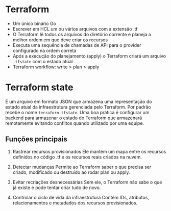 # Terraform
 - Um único binário Go
 - Escrever em HCL um ou vários arquivos com a extensão .tf
 - O Terraform lê todos os arquivos do diretório corrente e planeja a melhor ordem em que deve criar os recursos
 - Executa uma sequência de chamadas de API para o provider configurado na ordem correta
 - Após a execução do planejamento (apply) o Terraform criará um arquivo `.tfstate` com o estado atual
 - Terraform workflow: write > plan > apply

# Terraform state
É um arquivo em formato JSON que armazena uma representação do estado atual da infraestrutura gerenciada pelo Terraform. Por padrão recebe o nome `terraforn.tfstate`.
Uma boa prática é configurar um backend para armazenar o estado do Terraform que armazenará remotamente evitando conflitos quando utilizado por uma equipe.

## Funções principais

1. Rastrear recursos provisionados
Ele mantém um mapa entre os recursos definidos no código .tf e os recursos reais criados na nuvem.

2. Detectar mudanças
Permite ao Terraform saber o que precisa ser criado, modificado ou destruído ao rodar plan ou apply.

3. Evitar recriações desnecessárias
Sem ele, o Terraform não sabe o que já existe e pode tentar criar tudo de novo.

4. Controlar o ciclo de vida da infraestrutura
Contém IDs, atributos, relacionamentos e metadados dos recursos provisionados.
